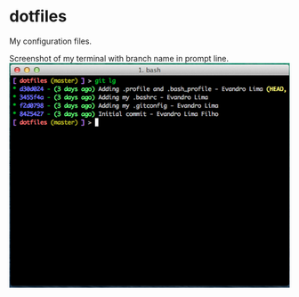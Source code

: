 dotfiles
========
My configuration files.

Screenshot of my terminal with branch name in prompt line.
![alt tag](https://raw.githubusercontent.com/eslimaf/dotfiles/master/Screenshot.png)
